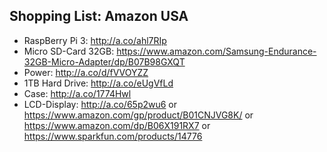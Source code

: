 ## Shopping List: Amazon USA

* RaspBerry Pi 3: http://a.co/ahl7RIp
* Micro SD-Card 32GB: https://www.amazon.com/Samsung-Endurance-32GB-Micro-Adapter/dp/B07B98GXQT
* Power: http://a.co/d/fVVOYZZ
* 1TB Hard Drive: http://a.co/eUgVfLd
* Case: http://a.co/1774Hwl
* LCD-Display: http://a.co/65p2wu6 or https://www.amazon.com/gp/product/B01CNJVG8K/ or https://www.amazon.com/dp/B06X191RX7 or https://www.sparkfun.com/products/14776